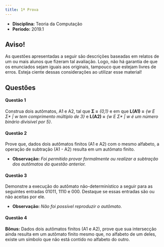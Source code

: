 ```yaml
---
title: 1ª Prova
---
```


- **Disciplina:** Teoria da Computação
- **Período:** 2019.1

## Aviso!

As questões apresentadas a seguir são descrições baseadas em relatos de um ou mais alunos que fizeram tal avaliação. Logo, não há garantia de que os enunciados sejam iguais aos originais, tampouco que estejam livres de erros. Esteja ciente dessas considerações ao utilizar esse material!

## Questões

#### Questão 1 

Construa dois autômatos, A1 e A2, tal que **Σ =** *{0,1}* e em que **L(A1) =** *{w E Σ\* | w tem comprimento múltiplo de 3}* e **L(A2) =** *{w E Σ\* | w é um número binário divisível por 5}*.

#### Questão 2 

Prove que, dados dois autômatos finitos (A1 e A2) com o mesmo alfabeto, a operação de subtração (A1 - A2) resulta em um autômato finito.  
- **Observação:** *Foi permitido provar formalmente ou realizar a subtração dos autômatos da questão anterior.*

#### Questão 3

Demonstre a execução do autômato não-determinístico a seguir para as seguintes entradas 01011, 1110 e 000. Destaque se essas entradas são ou não aceitas por ele.  
- **Observação:** *Não foi possível reproduzir o autômato.*

#### Questão 4

**Bônus:** Dados dois autômatos finitos (A1 e A2), prove que sua intersecção ainda resulta em um autômato finito mesmo que, no alfabeto de um deles, existe um símbolo que não está contido no alfabeto do outro.
